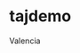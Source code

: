 # tajdemo
<!DOCTYPE html>
<html lang="en">
<head>
<meta charset="UTF-8">
<meta name ="viewport" content ="width=device-width,initial-scale=1.0">
<meta http-equiv="X-UA-Compatible" content ="ie=edge">
<title> Document </title>
</head>
<body>
<hi> Valencia </hi>
</body>
</html>